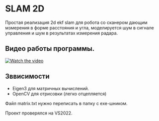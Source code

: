 # SLAM 2D
Простая реализация 2d ekf slam для робота со сканером дающим мзмерения в форме расстояния и угла, моделируется шум в сигнале управления и шум в результатах измерения радара.

## Видео работы программы.
[![Watch the video](https://i.ytimg.com/vi_webp/yrt2bietxJs/oar2.webp)](https://www.youtube.com/shorts/yrt2bietxJs)

## Зввисимости

* Eigen3 для матричных вычислений.
* OpenCV для отрисовки (легко отцепляется)

Файл matrix.txt нужно переписать в папку с exe-шником.

Проект проверялся на VS2022.